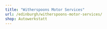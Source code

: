 ```yaml
---
title: "Witherspoons Motor Services"
url: /edinburgh/witherspoons-motor-services/
shop: Autowerkstatt
---
```

